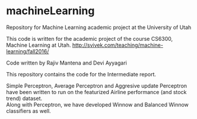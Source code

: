 # machineLearning
Repository for Machine Learning academic project at the University of Utah

This code is written for the academic project of the course CS6300, Machine Learning at Utah.
http://svivek.com/teaching/machine-learning/fall2016/

Code written by Rajiv Mantena and Devi Ayyagari

This repository contains the code for the Intermediate report. 

    Simple Perceptron, Average Perceptron and Aggresive update Perceptron have been written to run on the featurized Airline performance (and stock trend) dataset.  
    Along with Perceptron, we have developed Winnow and Balanced Winnow classifiers as well.
